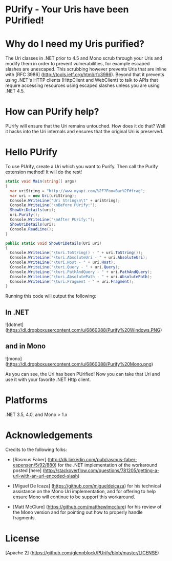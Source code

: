 PUrify - Your Uris have been PUrified!
======

# Why do I need my Uris purified?

The Uri classes in .NET prior to 4.5 and Mono scrub through your Uris and modify them in order to prevent vulnerabilities, for example escaped slashes are unescaped. This scrubbing however prevents Uris that are inline with [RFC 3986] (http://tools.ietf.org/html/rfc3986). Beyond that it prevents using .NET's HTTP clients (HttpClient and WebClient) to talk to APIs that require accessing resources using escaped slashes unless you are using .NET 4.5.

# How can PUrify help?

PUrify will ensure that the Uri remains untouched. How does it do that? Well it hacks into the Uri internals and ensures that the original Uri is preserved.

# Hello PUrify
To use PUrify, create a Uri which you want to Purify. Then call the Purify extension method! It will do the rest! 

```csharp
static void Main(string[] args)
{
  var uriString = "http://www.myapi.com/%2F?Foo=Bar%2F#frag";
  var uri = new Uri(uriString);
  Console.WriteLine("Uri String\n\t" + uriString);
  Console.WriteLine("\nBefore PUrify:");
  ShowUriDetails(uri);           
  uri.Purify();
  Console.WriteLine("\nAfter PUrify:");
  ShowUriDetails(uri);
  Console.ReadLine();
}

public static void ShowUriDetails(Uri uri)
{
  Console.WriteLine("\turi.ToString() - " + uri.ToString());
  Console.WriteLine("\turi.AbsoluteUri - " + uri.AbsoluteUri);
  Console.WriteLine("\turi.Host - " + uri.Host);
  Console.WriteLine("\turi.Query - " + uri.Query);
  Console.WriteLine("\turi.PathAndQuery - " + uri.PathAndQuery);
  Console.WriteLine("\turi.AbsolutePath - " + uri.AbsolutePath);
  Console.WriteLine("\turi.Fragment - " + uri.Fragment);
}
```

Running this code will output the following:

## In .NET

![dotnet] (https://dl.dropboxusercontent.com/u/6860088/Purify%20Windows.PNG)

## and in Mono

![mono] (https://dl.dropboxusercontent.com/u/6860088/Purify%20Mono.png)

As you can see, the Uri has been PUrified!  Now you can take that Uri and use it with your favorite .NET Http client.

# Platforms

.NET 3.5, 4.0, and Mono > 1.x

# Acknowledgements
Credits to the following folks:

* [Rasmus Faber] (http://dk.linkedin.com/pub/rasmus-faber-espensen/5/92/880) for the .NET implementation of the workaround posted [here] (http://stackoverflow.com/questions/781205/getting-a-url-with-an-url-encoded-slash)

* [Miguel De Icaza] (https://github.com/migueldeicaza) for his technical assistance on the Mono Uri implementation, and for offering to help ensure Mono will continue to be support this workaround.

* [Matt McClure] (https://github.com/matthewlmcclure) for his review of the Mono version and for pointing out how to properly handle fragments.

# License

[Apache 2] (https://github.com/glennblock/PUrify/blob/master/LICENSE)

